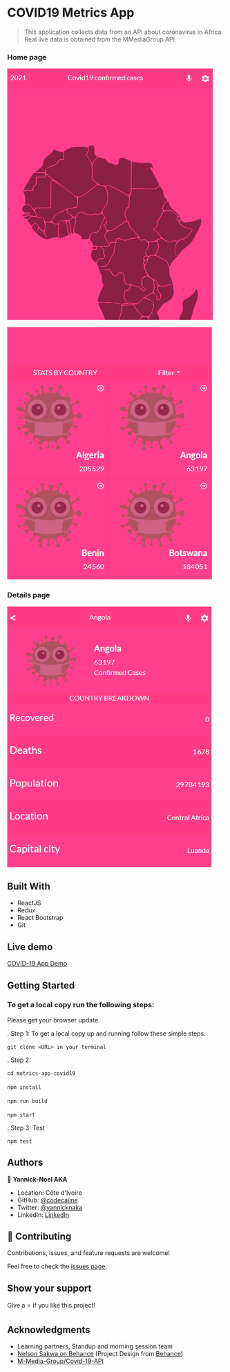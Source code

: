 # COVID19 Metrics App
> This application collects data from an API about coronavirus in Africa. Real live data is obtained from the MMediaGroup API.

### Home page
![screenshot](./src/assets/images/covid.PNG)

![screenshot](./src/assets/images/covid1.PNG)

### Details page
![screenshot](./src/assets/images/covid3.PNG)

## Built With

- ReactJS
- Redux
- React Bootstrap
- Git 

## Live demo

[COVID-19 App Demo]()

## Getting Started

### To get a local copy run the following steps:

Please get your browser update.

. Step 1:  To get a local copy up and running follow these simple steps.
   ```
   git clone <URL> in your terminal
   ```

. Step 2: 
   ```
   cd metrics-app-covid19

   npm install

   npm run build

   npm start 
   ```

. Step 3: Test 
   ```
   npm test 
   ```


## Authors

👤 **Yannick-Noel AKA**

- Location: Côte d'Ivoire
- GitHub: [@codecaiine](https://github.com/codecaiine)
- Twitter: [@yannicknaka](https://twitter.com/yannicknaka)
- LinkedIn: [LinkedIn](https://www.linkedin.com/in/yannick-no%C3%ABl-aka/)

## 🤝 Contributing

Contributions, issues, and feature requests are welcome!

Feel free to check the [issues page](https://github.com/codecaiine/metrics-app-covid19/issues).

## Show your support

Give a ⭐️ if you like this project!

## Acknowledgments

- Learning partners, Standup and morning session team
- [Nelson Sakwa on Behance](https://www.behance.net/sakwadesignstudio) (Project Design from [Behance](https://www.behance.net/gallery/31579789/Ballhead-App-(Free-PSDs)))
- [M-Media-Group/Covid-19-API](https://github.com/M-Media-Group/Covid-19-API)